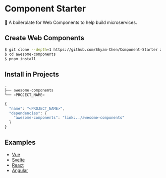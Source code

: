 # Component Starter

:carousel_horse: A boilerplate for Web Components to help build microservices.

## Create Web Components

```sh
$ git clone --depth=1 https://github.com/Shyam-Chen/Component-Starter awesome-components
$ cd awesome-components
$ pnpm install
```

## Install in Projects

```ts
.
├── awesome-components
└── <PROJECT_NAME>
```

```js
{
  "name": "<PROJECT_NAME>",
  "dependencies": {
    "awesome-components": "link:../awesome-components"
  }
}
```

## Examples

- [Vue](./examples/vue)
- [Svelte](./examples/svelte)
- [React](./examples/preact)
- [Angular](./examples/angular)
